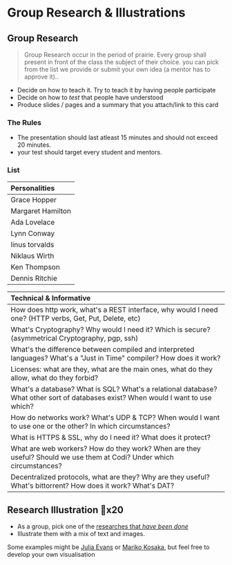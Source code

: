 # Group Research & Illustrations

## Group Research

> Group Research occur in the period of prairie. Every group shall present in front of the class the subject of their choice. you can pick from the list we provide or submit your own idea \(a mentor has to approve it\)..

* Decide on how to teach it. Try to teach it by having people participate
* Decide on how to _test_ that people have understood
* Produce slides / pages and a summary that you attach/link to this card

### The Rules

* The presentation should last atleast 15 minutes and should not exceed 20 minutes.
* your test should target every student and mentors.



### List

| Personalities |
| :--- |
| Grace Hopper |
| Margaret Hamilton |
| Ada Lovelace |
| Lynn Conway |
| linus torvalds |
| Niklaus Wirth |
| Ken Thompson |
| Dennis Ritchie |

| Technical & Informative |
| :--- |
| How does http work, what's a REST interface, why would I need one? \(HTTP verbs, Get, Put, Delete, etc\) |
| What's Cryptography? Why would I need it? Which is secure? \(asymmetrical Cryptography, pgp, ssh\) |
| What's the difference between compiled and interpreted languages? What's a "Just in Time" compiler? How does it work? |
| Licenses: what are they, what are the main ones, what do they allow, what do they forbid? |
| What's a database? What is SQL? What's a relational database? What other sort of databases exist? When would I want to use which? |
| How do networks work? What's UDP & TCP? When would I want to use one or the other? In which circumstances? |
| What is HTTPS & SSL, why do I need it? What does it protect? |
| What are web workers? How do they work? When are they useful? Should we use them at Codi? Under which circumstances? |
| Decentralized protocols, what are they? Why are they useful? What's bittorrent? How does it work? What's DAT? |

## Research Illustration 🔑x20

* As a group, pick one of the [researches that _have been done_](https://trello.com/b/dA5UiQe5/research-subjects)
* Illustrate them with a mix of text and images.

Some examples might be [Julia Evans](https://twitter.com/b0rk) or [Mariko Kosaka](https://twitter.com/kosamari), but feel free to develop your own visualisation

